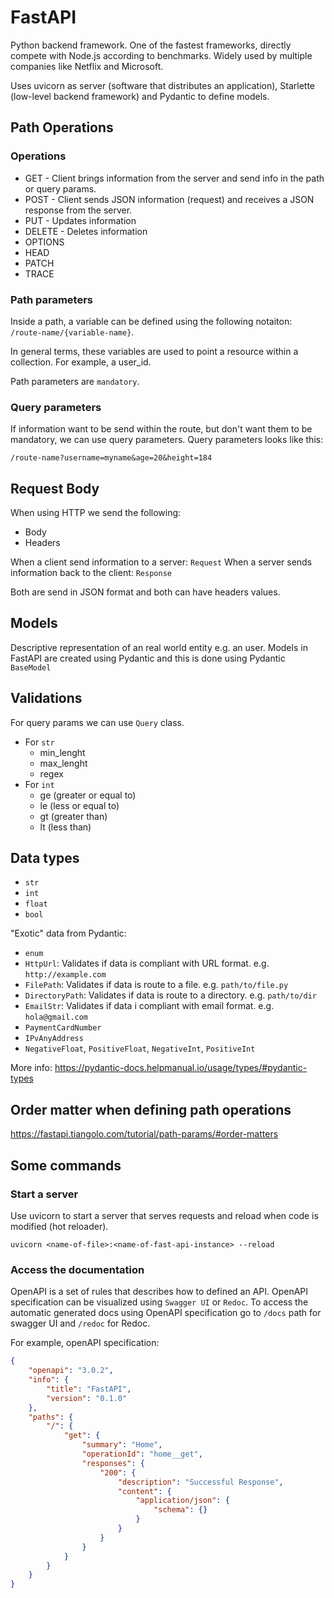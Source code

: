 # FastAPI

Python backend framework. One of the fastest frameworks, directly compete with Node.js according to benchmarks. Widely used by multiple companies like Netflix and Microsoft.

Uses uvicorn as server (software that distributes an application), Starlette (low-level backend framework) and Pydantic to define models.

## Path Operations

### Operations

- GET - Client brings information from the server and send info in the path or query params.
- POST - Client sends JSON information (request) and receives a JSON response from the server.
- PUT - Updates information
- DELETE - Deletes information
- OPTIONS
- HEAD
- PATCH
- TRACE

### Path parameters

Inside a path, a variable can be defined using the following notaiton:  `/route-name/{variable-name}`. 

In general terms, these variables are used to point a resource within a collection. For example, a user_id.

Path parameters are `mandatory`.

### Query parameters

If information want to be send within the route, but don't want them to be mandatory, we can use query parameters. Query parameters looks like this:

`/route-name?username=myname&age=20&height=184`

## Request Body

When using HTTP we send the following:

- Body
- Headers

When a client send information to a server: `Request`
When a server sends information back to the client: `Response`

Both are send in JSON format and both can have headers values.

## Models

Descriptive representation of an real world entity e.g. an user. Models in FastAPI are created using Pydantic and this is done using Pydantic `BaseModel`

## Validations

For query params we can use `Query` class.

- For `str`
    - min_lenght
    - max_lenght
    - regex
- For `int`
    - ge (greater or equal to)
    - le (less or equal to)
    - gt (greater than)
    - lt (less than)

## Data types

- `str`
- `int`
- `float`
- `bool`

"Exotic" data from Pydantic:
- `enum`
- `HttpUrl`: Validates if data is compliant with URL format. e.g. `http://example.com`
- `FilePath`: Validates if data is route to a file. e.g. `path/to/file.py`
- `DirectoryPath`: Validates if data is route to a directory. e.g. `path/to/dir`
- `EmailStr`: Validates if data i compliant with email format. e.g. `hola@gmail.com`
- `PaymentCardNumber`
- `IPvAnyAddress`
- `NegativeFloat`, `PositiveFloat`, `NegativeInt`, `PositiveInt`

More info: https://pydantic-docs.helpmanual.io/usage/types/#pydantic-types

## Order matter when defining path operations

https://fastapi.tiangolo.com/tutorial/path-params/#order-matters

## Some commands

### Start a server
Use uvicorn to start a server that serves requests and reload when code is modified (hot reloader).
```
uvicorn <name-of-file>:<name-of-fast-api-instance> --reload
```

### Access the documentation
OpenAPI is a set of rules that describes how to defined an API. OpenAPI specification can be visualized using `Swagger UI` or `Redoc`. To access the automatic generated docs using OpenAPI specification go to `/docs` path for swagger UI and `/redoc` for Redoc.

For example, openAPI specification:
```JSON
{
	"openapi": "3.0.2",
	"info": {
		"title": "FastAPI",
		"version": "0.1.0"
	},
	"paths": {
		"/": {
			"get": {
				"summary": "Home",
				"operationId": "home__get",
				"responses": {
					"200": {
						"description": "Successful Response",
						"content": {
							"application/json": {
								"schema": {}
							}
						}
					}
				}
			}
		}
	}
}
```
